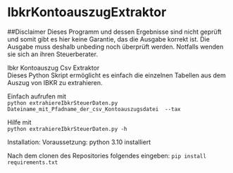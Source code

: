 # IbkrKontoauszugExtraktor
##Disclaimer
Dieses Programm und dessen Ergebnisse sind nicht geprüft und somit gibt es hier keine Garantie, das die Ausgabe korrekt ist.
Die Ausgabe muss deshalb unbeding noch überprüft werden. Notfalls wenden sie sich an ihren Steuerberater.

Ibkr Kontoauszug Csv Extraktor  
Dieses Python Skript ermöglicht es einfach die einzelnen Tabellen aus dem Auszug von IBKR zu extrahieren.

Einfach aufrufen mit  
`python extrahiereIbkrSteuerDaten.py Dateiname_mit_Pfadname_der_csv_Kontoauszugsdatei  --tax`

Hilfe mit  
`python extrahiereIbkrSteuerDaten.py -h`


Installation:
Voraussetzung:
python 3.10 installiert

Nach dem clonen des Repositories folgendes eingeben:
`pip install requirements.txt`

